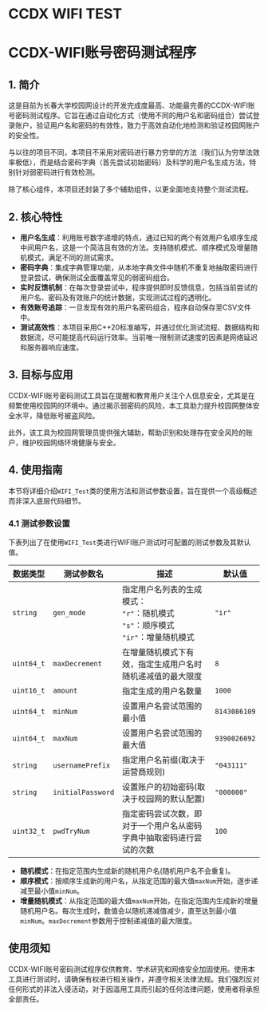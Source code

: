 # CCDX WIFI TEST 
# CCDX-WIFI账号密码测试程序

## 1. 简介

这是目前为长春大学校园网设计的开发完成度最高、功能最完善的CCDX-WIFI账号密码测试程序。它旨在通过自动化方式（使用不同的用户名和密码组合）尝试登录账户，验证用户名和密码的有效性，致力于高效自动化地检测和验证校园网账户的安全性。

与以往的项目不同，本项目不采用对密码进行暴力穷举的方法（我们认为穷举法效率极低），而是结合密码字典（首先尝试初始密码）及科学的用户名生成方法，特别针对弱密码进行有效检测。

除了核心组件，本项目还封装了多个辅助组件，以更全面地支持整个测试流程。

## 2. 核心特性

- **用户名生成**：利用账号数字递增的特点，通过已知的两个有效用户名顺序生成中间用户名，这是一个简洁且有效的方法。支持随机模式、顺序模式及增量随机模式，满足不同的测试需求。
- **密码字典**：集成字典管理功能，从本地字典文件中随机不重复地抽取密码进行登录尝试，确保测试全面覆盖常见的弱密码组合。
- **实时反馈机制**：在每次登录尝试中，程序提供即时反馈信息，包括当前尝试的用户名、密码及有效账户的统计数据，实现测试过程的透明化。
- **有效账号追踪**：一旦发现有效的用户名密码组合，程序自动保存至CSV文件中。
- **测试高效性**：本项目采用C++20标准编写，并通过优化测试流程、数据结构和数据流，尽可能提高代码运行效率。当前唯一限制测试速度的因素是网络延迟和服务器响应速度。

## 3. 目标与应用

CCDX-WIFI账号密码测试工具旨在提醒和教育用户关注个人信息安全，尤其是在频繁使用校园网的环境中。通过揭示弱密码的风险，本工具助力提升校园网整体安全水平，降低账号被盗风险。

此外，该工具为校园网管理员提供强大辅助，帮助识别和处理存在安全风险的账户，维护校园网络环境健康与安全。

## 4. 使用指南

本节将详细介绍`WIFI_Test`类的使用方法和测试参数设置，旨在提供一个高级概述而非深入底层代码细节。

### 4.1 测试参数设置

下表列出了在使用`WIFI_Test`类进行WIFI账户测试时可配置的测试参数及其默认值。

| 数据类型   | 测试参数名        | 描述                                                         | 默认值       |
| ---------- | ----------------- | ------------------------------------------------------------ | ------------ |
| `string`   | `gen_mode`        | 指定用户名列表的生成模式：<br>`"r"`：随机模式<br>`"s"`：顺序模式<br>`"ir"`：增量随机模式 | `"ir"`       |
| `uint64_t` | `maxDecrement`    | 在增量随机模式下有效，指定生成用户名时随机递减值的最大限度   | `8`          |
| `uint16_t` | `amount`          | 指定生成的用户名数量                                         | `1000`       |
| `uint64_t` | `minNum`          | 设置用户名尝试范围的最小值                                   | `8143086109` |
| `uint64_t` | `maxNum`          | 设置用户名尝试范围的最大值                                   | `9390026092` |
| `string`   | `usernamePrefix`  | 指定用户名前缀(取决于运营商规则)                             | `"043111"`   |
| `string`   | `initialPassword` | 设置账户的初始密码(取决于校园网的默认配置)                   | `"000000"`   |
| `uint32_t` | `pwdTryNum`       | 指定密码尝试次数，即对于一个用户名从密码字典中抽取密码进行尝试的次数 | `100`        |

- **随机模式**：在指定范围内生成新的随机用户名(随机用户名不会重复)。
- **顺序模式**：按顺序生成新的用户名，从指定范围的最大值`maxNum`开始，逐步递减至最小值`minNum`。
- **增量随机模式**：从指定范围的最大值`maxNum`开始，在指定范围内生成新的增量随机用户名。每次生成时，数值会以随机递减值减少，直至达到最小值`minNum`。`maxDecrement`参数用于控制递减值的最大限度。

## 使用须知

CCDX-WIFI账号密码测试程序仅供教育、学术研究和网络安全加固使用。使用本工具进行测试时，请确保有权进行相关操作，并遵守相关法律法规。我们强烈反对任何形式的非法入侵活动，对于因滥用工具而引起的任何法律问题，使用者将承担全部责任。
